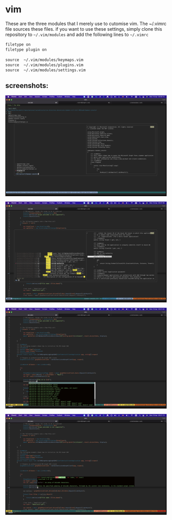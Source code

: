 # vim


These are the three modules that I merely use to cutomise vim. The ~/.vimrc file sources these files. if you want to use these settings, simply clone this repository to `~/.vim/modules` and add the following lines to `~/.vimrc`

```
filetype on
filetype plugin on

source  ~/.vim/modules/keymaps.vim
source  ~/.vim/modules/plugins.vim
source  ~/.vim/modules/settings.vim
```

## screenshots:

![vim1](https://github.com/majdyafi/vim/blob/main/Screenshot%202022-04-18%20at%2000.00.15.png?raw=true)

![vim4](https://github.com/majdyafi/vim/blob/main/Screenshot%202022-04-18%20at%2000.07.36.png?raw=true)

![vim2](https://github.com/majdyafi/vim/blob/main/Screenshot%202022-04-18%20at%2000.01.02.png?raw=true)

![vim3](https://github.com/majdyafi/vim/blob/main/Screenshot%202022-04-18%20at%2000.01.13.png?raw=true)
